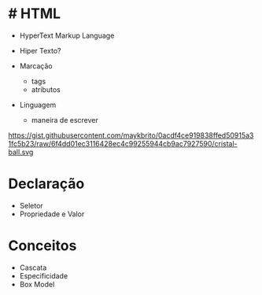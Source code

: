 # # HTML
- HyperText Markup Language

- Hiper Texto?
- Marcação
  - tags
  - atributos
- Linguagem
  - maneira de escrever


https://gist.githubusercontent.com/maykbrito/0acdf4ce919838ffed50915a31fc5b23/raw/6f4dd01ec3116428ec4c99255944cb9ac7927590/cristal-ball.svg


# Declaração
- Seletor
- Propriedade e Valor

# Conceitos
- Cascata
- Especificidade
- Box Model
